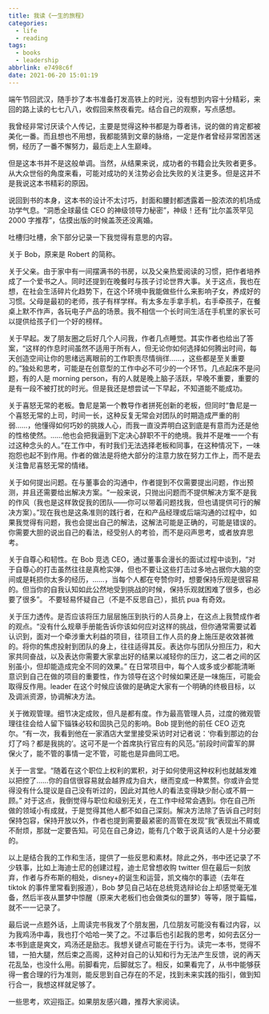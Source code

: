 ```yaml
---
title: 我读《一生的旅程》
categories:
  - life
  - reading
tags:
  - books
  - leadership
abbrlink: e7498c6f
date: 2021-06-20 15:01:19
---
```


端午节回武汉，随手抄了本书准备打发高铁上的时光，没有想到内容十分精彩，来回的路上读的七七八八，收假回来熬夜看完。结合自己的观察，写点感想。

我曾经非常讨厌读个人传记，主要是觉得这种书都是为尊者讳，说的做的肯定都被美化一番。而且想也不用想，我都能猜到文章的脉络，一定是作者曾经非常困苦迷惘，经历了一番不懈努力，最后走上人生巅峰。

但是这本书并不是这般单调。当然，从结果来说，成功者的书籍会比失败者更多。从大众世俗的角度来看，可能对成功的关注势必会比失败的关注更多。但是这并不是我说这本书精彩的原因。

说回到书的本身，这本书的设计不太讨巧，封面和腰封都透露着一股浓浓的机场成功学气息。“洞悉全球最佳 CEO 的神级领导力秘密”，神级！还有“比尔盖茨罕见 2000 字推荐”，估摸出版的时候盖茨还没离婚。

吐槽归吐槽，余下部分记录一下我觉得有意思的内容。

关于 Bob，原来是 Robert 的简称。

关于父亲。由于家中有一间摆满书的书房，以及父亲热爱阅读的习惯，把作者培养成了一个爱书之人。同时还提到在晚餐时与孩子讨论世界大事。关于这点，我也在想，在社会生活碎片化趋势下，在这个环境中我能做些什么来影响子女，养成好的习惯。父母是最初的老师，孩子有样学样。有太多左手拿手机，右手牵孩子，在餐桌上默不作声，各玩电子产品的场景。我不相信一个长时间生活在手机里的家长可以提供给孩子们一个好的榜样。

关于早起。发了朋友圈之后好几个人问我，作者几点睡觉。其实作者也给出了答案，“这样的作息时间虽然不适用于所有人，但无论你如何选择如何腾出时间，每天创造空间让你的思绪远离眼前的工作职责尽情徜徉……，这些都是至关重要的。”独处和思考，可能是在创意型的工作中必不可少的一个环节。几点起床不是问题，有的人是 morning person，有的人就是晚上脑子活跃，早晚不重要，重要的是有一段不被打扰的时光。但是我还是想尝试一下早起，不知道能不能成功。

关于喜怒无常的老板。鲁尼是第一个教导作者拼死创新的老板，但同时“鲁尼是一个喜怒无常的上司，时间一长，这种反复无常会对团队的时期造成严重的削弱……，他懂得如何巧妙的挑拨人心，而我一直没弄明白这到底是有意而为还是他的性格使然。……他也会把我逼到下定决心辞职不干的绝境。我并不是唯一一个有过这种念头的人。”在工作中，有时我们无法选择老板和同事，在这种情况下，一味抱怨也起不到作用。作者的做法是将绝大部分的注意力放在努力工作上，而不是去关注鲁尼喜怒无常的情绪。

关于如何提出问题。在与董事会的沟通中，作者提到不仅需要提出问题，作出预测，并且还需要给出解决方案。“一般来说，只抛出问题而不提供解决方案不是我的作风（我也是这样敦促我的团队——你可以带着问题找我，但也请提供可行的解决方案）。”现在我也是这条准则的践行者，在和产品经理或后端沟通的过程中，如果我觉得有问题，我也会提出自己的解法，这解法可能是正确的，可能是错误的。你需要大胆的说出自己的看法，经受别人的考验，而不是闷声思考，或者放弃思考。

关于自尊心和韧性。在 Bob 竞选 CEO，通过董事会漫长的面试过程中谈到，“对于自尊心的打击虽然往往是真枪实弹，但也不要让这些打击过多地占据你大脑的空间或是耗损你太多的经历，……，当每个人都在夸赞你时，想要保持乐观是很容易的。但当你的自我认知如此公然地受到挑战的时候，保持乐观就困难了很多，也必要了很多”。 不要轻易怀疑自己（不是不反思自己），抵抗 pua 有奇效。

关于压力透传。是否应该将压力层层施压到执行的人员身上，在这点上我赞成作者的观点。“没有什么规章手册能告诉你该如何应对这样的挑战，但你通常需要试着认识到，面对一个牵涉重大利益的项目，往项目工作人员的身上施压是收效甚微的。将你的焦虑投射到团队的身上，往往适得其反。表达你与团队分担压力，和大家共同奋战，以及表达你需要大家拿出好的结果以减轻你的压力，这二者之间的区别虽小，但却能造成完全不同的效果。” 在日常项目中，每个人或多或少都能清晰意识到自己在做的项目的重要性，作为领导在这个时候如果还是一味施压，可能会取得反作用。leader 在这个时候应该做的是确定大家有一个明确的终极目标，以及调派资源，协调解决方法。

关于微观管理。细节决定成败，但凡是都有度。作为最高管理人员，过度的微观管理往往会给人留下锱铢必较和固执己见的影响。Bob 提到他的前任 CEO 迈克尔。“有一次，我看到他在一家酒店大堂里接受采访时对记者说：‘你看到那边的台灯了吗？都是我挑的’。这可不是一个首席执行官应有的风范。”前段时间雷军的屏保火了，能不管的事情一定不管，可能也是异曲同工吧。

关于一言堂。“随着在这个职位上权利的累积，对于如何使用这种权利也就越发难以把控了……你的自信很容易就会越界成为自大，继而变成一种累赘。你或许会觉得没有什么提议是自己没有听过的，因此对其他人的看法变得缺少耐心或不屑一顾。” 对于这点，我倒觉得与职位和级别无关，在工作中经常会遇到。你在自己所做的领域小有成就，于是觉得其他人都不如自己深刻。解决方法除了告诉自己时刻保持包容，保持开放以外，作者也提到需要最紧密的高管在发现“我”表现出不屑或不耐烦，那就一定要告知。可见在自己身边，能有几个敢于说真话的人是十分必要的。

以上是结合我的工作和生活，提供了一些反思和素材。除此之外，书中还记录了不少轶事，比如上海迪士尼的创建过程，迪士尼曾想收购 twitter 但在最后一刻放弃，作者与乔布斯的相处，disney+的诞生和运营，凯文梅尔的事迹（去年在 tiktok 的事件里常看到报道），Bob 梦见自己站在总统竞选辩论台上却感觉毫无准备，然后半夜从噩梦中惊醒（原来大老板们也会做类似的噩梦）等等，限于篇幅，就不一一记录了。

最后说一点题外话，上周读完书我发了个朋友圈，几位朋友可能没有看过内容，以为我鸡汤中毒，我也打个哈哈一笑了之。不过事后也引起我的思考，如何去区分一本书到底是爽文，鸡汤还是励志。我想关键点可能在于行为。读完一本书，觉得不错，一拍大腿，然后束之高阁，这种对自己的认知和行为无法产生反馈，说的再天花乱坠，也没什么用。前脚看完，后脚就忘了。相反，如果看完了，从书中能够获得一套合理的行为准则，能反思到自己存在的不足，找到未来实践的指引，做到知行合一，我想这样就足够了。

一些思考，欢迎指正。如果朋友感兴趣，推荐大家阅读。
